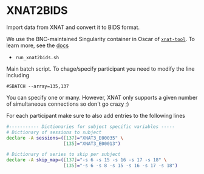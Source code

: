 # XNAT2BIDS

Import data from XNAT and convert it to BIDS format.

We use the BNC-maintained Singularity container in Oscar of [`xnat-tool`](https://github.com/brown-bnc/xnat-tools). To learn more, see the [docs](https://docs.ccv.brown.edu/bnc-user-manual/export-xnat-to-bids-format/getting-started)

* `run_xnat2bids.sh`

Main batch script. 
To chage/specify participant you need to modify the line including

```
#SBATCH --array=135,137
```

You can specify one or many. However, XNAT only supports a given number of simultaneous connections so don't go crazy ;)

For each participant make sure to also add entries to the following lines

```bash
#----------- Dictionaries for subject specific variables -----
# Dictionary of sessions to subject
declare -A sessions=([137]="XNAT3_E00035" \
                     [135]="XNAT3_E00013")

# Dictionary of series to skip per subject
declare -A skip_map=([137]="-s 6 -s 15 -s 16 -s 17 -s 18" \
                     [135]="-s 6 -s 8 -s 15 -s 16 -s 17 -s 18")

```